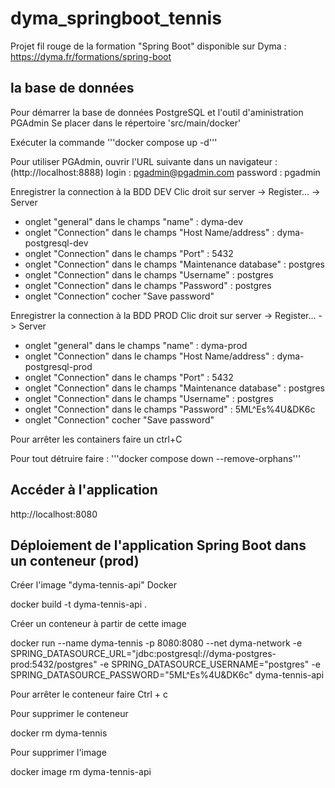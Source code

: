 # dyma_springboot_tennis

Projet fil rouge de la formation "Spring Boot" disponible sur Dyma : https://dyma.fr/formations/spring-boot

## la base de données

Pour démarrer la base de données PostgreSQL et l'outil d'aministration PGAdmin
Se placer dans le répertoire 'src/main/docker'

Exécuter la commande
'''docker compose up -d'''


Pour utiliser PGAdmin, ouvrir l'URL suivante dans un navigateur :
(http://localhost:8888)
login : pgadmin@pgadmin.com
password : pgadmin

Enregistrer la connection à la BDD DEV
Clic droit sur server -> Register... -> Server
* onglet "general" dans le champs "name" : dyma-dev
* onglet "Connection" dans le champs "Host Name/address" : dyma-postgresql-dev
* onglet "Connection" dans le champs "Port" : 5432
* onglet "Connection" dans le champs "Maintenance database" : postgres
* onglet "Connection" dans le champs "Username" : postgres
* onglet "Connection" dans le champs "Password" : postgres
* onglet "Connection" cocher "Save password"

Enregistrer la connection à la BDD PROD
Clic droit sur server -> Register... -> Server
* onglet "general" dans le champs "name" : dyma-prod
* onglet "Connection" dans le champs "Host Name/address" : dyma-postgresql-prod
* onglet "Connection" dans le champs "Port" : 5432
* onglet "Connection" dans le champs "Maintenance database" : postgres
* onglet "Connection" dans le champs "Username" : postgres
* onglet "Connection" dans le champs "Password" : 5ML^Es%4U&DK6c
* onglet "Connection" cocher "Save password"

Pour arrêter les containers faire un ctrl+C

Pour tout détruire faire :
'''docker compose down --remove-orphans'''

## Accéder à l'application

http://localhost:8080

## Déploiement de l'application Spring Boot dans un conteneur (prod)

Créer l'image "dyma-tennis-api" Docker

docker build -t dyma-tennis-api .

Créer un conteneur à partir de cette image

docker run --name dyma-tennis -p 8080:8080 --net dyma-network -e SPRING_DATASOURCE_URL="jdbc:postgresql://dyma-postgres-prod:5432/postgres" -e SPRING_DATASOURCE_USERNAME="postgres" -e SPRING_DATASOURCE_PASSWORD="5ML^Es%4U&DK6c" dyma-tennis-api

Pour arrêter le conteneur faire Ctrl + c

Pour supprimer le conteneur

docker rm dyma-tennis

Pour supprimer l'image

docker image rm dyma-tennis-api


